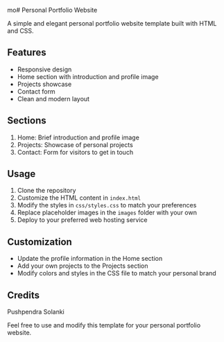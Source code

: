 mo# Personal Portfolio Website

A simple and elegant personal portfolio website template built with HTML and CSS.

## Features

- Responsive design
- Home section with introduction and profile image
- Projects showcase
- Contact form
- Clean and modern layout

## Sections

1. Home: Brief introduction and profile image
2. Projects: Showcase of personal projects
3. Contact: Form for visitors to get in touch

## Usage

1. Clone the repository
2. Customize the HTML content in `index.html`
3. Modify the styles in `css/styles.css` to match your preferences
4. Replace placeholder images in the `images` folder with your own
5. Deploy to your preferred web hosting service

## Customization

- Update the profile information in the Home section
- Add your own projects to the Projects section
- Modify colors and styles in the CSS file to match your personal brand

## Credits

Pushpendra Solanki

Feel free to use and modify this template for your personal portfolio website.
